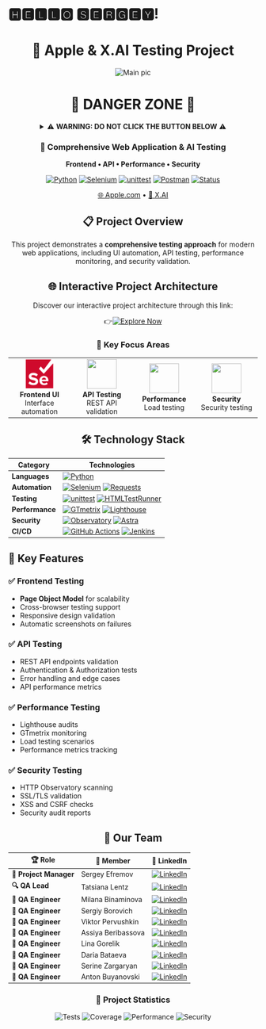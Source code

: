 # 🅷🅴🅻🅻🅾 🆂🅴🆁🅶🅴🆈!

<div align="center">

# 🍎 Apple & X.AI Testing Project

![Main pic](https://github.com/SerineGit/Apple-and-X-AI-testing-project/blob/main/apple_xai.gif)

<div align="center">

# 🚨 DANGER ZONE 🚨

<details>
<summary>⚠️ <strong>WARNING: DO NOT CLICK THE BUTTON BELOW</strong> ⚠️</summary>

### You risk being transported into an alternate QA-powered virtual reality!

<p align="center">
  <img src="https://media.giphy.com/media/3o7TKSjRrfIPjeiVyM/giphy.gif" width="200"/>
</p>

> 🎭 **Final Warning:** This link may alter your perception of reality forever...

<br>

**👇 If you still dare to proceed... 👇**

[![🌀 ENTER THE PORTAL 🌀](https://img.shields.io/badge/🚪_ENTER_IF_YOU_DARE-FF0000?style=for-the-badge&logo=ghost&logoColor=white&labelColor=000000)](https://serinegit.github.io/Apple_X.AI_project_page/)

</details>

</div>

### 🚀 Comprehensive Web Application & AI Testing
**Frontend • API • Performance • Security**

[![Python](https://img.shields.io/badge/Python-3.8+-blue.svg)](https://www.python.org)
[![Selenium](https://img.shields.io/badge/Selenium-WebDriver-green.svg)](https://www.selenium.dev)
[![unittest](https://img.shields.io/badge/Testing-unittest-red.svg)](https://docs.python.org/3/library/unittest.html)
[![Postman](https://img.shields.io/badge/Postman-API%20Testing-orange.svg)](https://www.postman.com/)
[![Status](https://img.shields.io/badge/Status-Active-success.svg)](https://github.com/SerineGit/)



[🌐 Apple.com](https://www.apple.com/) • [🤖 X.AI](https://x.ai/)


## 📋 Project Overview


This project demonstrates a **comprehensive testing approach** for modern web applications, including UI automation, API testing, performance monitoring, and security validation.



## 🌐 Interactive Project Architecture

  
Discover our interactive project architecture through this link:  

👉[![Explore Now](https://img.shields.io/badge/Explore-Interactive%20Menu-blue?style=for-the-badge&logo=github)](https://serinegit.github.io/Demo-Menu/)



### 🎯 Key Focus Areas

<table>
  <tr>
    <td align="center" width="25%">
      <img src="https://raw.githubusercontent.com/devicons/devicon/master/icons/selenium/selenium-original.svg" width="60" height="60"/>
      <br><strong>Frontend UI</strong>
      <br>Interface automation
    </td>
    <td align="center" width="25%">
      <img src="https://cdn-icons-png.flaticon.com/512/2165/2165004.png" width="60" height="60"/>
      <br><strong>API Testing</strong>
      <br>REST API validation
    </td>
    <td align="center" width="25%">
      <img src="https://cdn-icons-png.flaticon.com/512/1055/1055646.png" width="60" height="60"/>
      <br><strong>Performance</strong>
      <br>Load testing
    </td>
    <td align="center" width="25%">
      <img src="https://cdn-icons-png.flaticon.com/512/2092/2092063.png" width="60" height="60"/>
      <br><strong>Security</strong>
      <br>Security testing
    </td>
  </tr>
</table>

## 🛠 Technology Stack

| Category | Technologies |
|-----------|------------|
| **Languages** | [![Python](https://img.shields.io/badge/Python-3776AB?style=flat&logo=python&logoColor=white)](https://www.python.org/) |
| **Automation** | [![Selenium](https://img.shields.io/badge/Selenium-43B02A?style=flat&logo=selenium&logoColor=white)](https://selenium-python.readthedocs.io/) [![Requests](https://img.shields.io/badge/Requests-2CA5E0?style=flat&logo=python&logoColor=white)](https://docs.python-requests.org/) |
| **Testing** | [![unittest](https://img.shields.io/badge/unittest-FF6B6B?style=flat&logo=python&logoColor=white)](https://docs.python.org/3/library/unittest.html) [![HTMLTestRunner](https://img.shields.io/badge/HTMLTestRunner-4ECDC4?style=flat)](https://github.com/oldani/HtmlTestRunner) |
| **Performance** | [![GTmetrix](https://img.shields.io/badge/GTmetrix-FF6900?style=flat)](https://gtmetrix.com/) [![Lighthouse](https://img.shields.io/badge/Lighthouse-F44B21?style=flat&logo=lighthouse&logoColor=white)](https://developers.google.com/web/tools/lighthouse) |
| **Security** | [![Observatory](https://img.shields.io/badge/HTTP_Observatory-FF0000?style=flat)](https://observatory.mozilla.org/) [![Astra](https://img.shields.io/badge/Astra-6C5CE7?style=flat)](https://www.getastra.com/) |
| **CI/CD** | [![GitHub Actions](https://img.shields.io/badge/GitHub_Actions-2088FF?style=flat&logo=github-actions&logoColor=white)](https://github.com/features/actions) [![Jenkins](https://img.shields.io/badge/Jenkins-D24939?style=flat&logo=jenkins&logoColor=white)](https://www.jenkins.io/) |

</div>


## 🎯 Key Features

### ✅ Frontend Testing
- **Page Object Model** for scalability
- Cross-browser testing support
- Responsive design validation
- Automatic screenshots on failures

### ✅ API Testing  
- REST API endpoints validation
- Authentication & Authorization tests
- Error handling and edge cases
- API performance metrics

### ✅ Performance Testing
- Lighthouse audits
- GTmetrix monitoring
- Load testing scenarios
- Performance metrics tracking

### ✅ Security Testing
- HTTP Observatory scanning
- SSL/TLS validation
- XSS and CSRF checks
- Security audit reports

<div align="center">

## 👥 Our Team



| 🏆 **Role** | 👤 **Member** | 🔗 **LinkedIn** |
|-------------|-----------------|-----------------|
| **🎯 Project Manager** | Sergey Efremov | [![LinkedIn](https://img.shields.io/badge/LinkedIn-0077B5?style=flat&logo=linkedin&logoColor=white)](https://www.linkedin.com/in/sefremoff) |
| **🔍 QA Lead** | Tatsiana Lentz | [![LinkedIn](https://img.shields.io/badge/LinkedIn-0077B5?style=flat&logo=linkedin&logoColor=white)](https://www.linkedin.com/in/tatsianalentz) |
| **🧪 QA Engineer** | Milana Binaminova | [![LinkedIn](https://img.shields.io/badge/LinkedIn-0077B5?style=flat&logo=linkedin&logoColor=white)](https://www.linkedin.com/in/milana-binaminova) |
| **🧪 QA Engineer** | Sergiy Borovich | [![LinkedIn](https://img.shields.io/badge/LinkedIn-0077B5?style=flat&logo=linkedin&logoColor=white)](https://www.linkedin.com/in/sergiy-borovich) |
| **🧪 QA Engineer** | Viktor Pervushkin | [![LinkedIn](https://img.shields.io/badge/LinkedIn-0077B5?style=flat&logo=linkedin&logoColor=white)](https://www.linkedin.com/in/viktp) |
| **🧪 QA Engineer** | Assiya Beribassova | [![LinkedIn](https://img.shields.io/badge/LinkedIn-0077B5?style=flat&logo=linkedin&logoColor=white)](https://www.linkedin.com/in/assiya-beribassova) |
| **🧪 QA Engineer** | Lina Gorelik | [![LinkedIn](https://img.shields.io/badge/LinkedIn-0077B5?style=flat&logo=linkedin&logoColor=white)](https://www.linkedin.com/in/lina-gorelik) |
| **🧪 QA Engineer** | Daria Bataeva | [![LinkedIn](https://img.shields.io/badge/LinkedIn-0077B5?style=flat&logo=linkedin&logoColor=white)](https://www.linkedin.com/in/daria-bataeva) |
| **🧪 QA Engineer** | Serine Zargaryan | [![LinkedIn](https://img.shields.io/badge/LinkedIn-0077B5?style=flat&logo=linkedin&logoColor=white)](https://www.linkedin.com/in/serinezargaryan) |
| **🧪 QA Engineer** | Anton Buyanovski | [![LinkedIn](https://img.shields.io/badge/LinkedIn-0077B5?style=flat&logo=linkedin&logoColor=white)](https://www.linkedin.com/in/antonb-qa) |

### 🎯 Project Statistics

![Tests](https://img.shields.io/badge/Tests_Passed-98%25-brightgreen)
![Coverage](https://img.shields.io/badge/Coverage-85%25-green)
![Performance](https://img.shields.io/badge/Performance_Score-92%2F100-brightgreen)
![Security](https://img.shields.io/badge/Security_Grade-A+-success)

</div>

